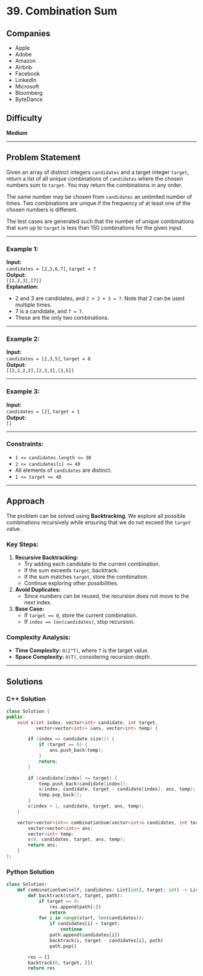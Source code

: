 # 39. Combination Sum

## Companies

- Apple
- Adobe
- Amazon
- Airbnb
- Facebook
- LinkedIn
- Microsoft
- Bloomberg
- ByteDance

## Difficulty

**Medium**

---

## Problem Statement

Given an array of distinct integers `candidates` and a target integer `target`, return a list of all unique combinations of `candidates` where the chosen numbers sum to `target`. You may return the combinations in any order.

The same number may be chosen from `candidates` an unlimited number of times. Two combinations are unique if the frequency of at least one of the chosen numbers is different.

The test cases are generated such that the number of unique combinations that sum up to `target` is less than 150 combinations for the given input.

---

### Example 1:

**Input:**  
`candidates = [2,3,6,7]`, `target = 7`  
**Output:**  
`[[2,2,3],[7]]`  
**Explanation:**

- 2 and 3 are candidates, and `2 + 2 + 3 = 7`. Note that 2 can be used multiple times.
- 7 is a candidate, and `7 = 7`.
- These are the only two combinations.

---

### Example 2:

**Input:**  
`candidates = [2,3,5]`, `target = 8`  
**Output:**  
`[[2,2,2,2],[2,3,3],[3,5]]`

---

### Example 3:

**Input:**  
`candidates = [2]`, `target = 1`  
**Output:**  
`[]`

---

### Constraints:

- `1 <= candidates.length <= 30`
- `2 <= candidates[i] <= 40`
- All elements of `candidates` are distinct.
- `1 <= target <= 40`

---

## Approach

The problem can be solved using **Backtracking**. We explore all possible combinations recursively while ensuring that we do not exceed the `target` value.

### Key Steps:

1. **Recursive Backtracking:**
   - Try adding each candidate to the current combination.
   - If the sum exceeds `target`, backtrack.
   - If the sum matches `target`, store the combination.
   - Continue exploring other possibilities.
2. **Avoid Duplicates:**
   - Since numbers can be reused, the recursion does not move to the next index.
3. **Base Case:**
   - If `target == 0`, store the current combination.
   - If `index == len(candidates)`, stop recursion.

### Complexity Analysis:

- **Time Complexity:** `O(2^T)`, where `T` is the target value.
- **Space Complexity:** `O(T)`, considering recursion depth.

---

## Solutions

### C++ Solution

```cpp
class Solution {
public:
    void s(int index, vector<int> candidate, int target,
           vector<vector<int>> &ans, vector<int> temp) {

        if (index == candidate.size()) {
            if (target == 0) {
                ans.push_back(temp);
            }
            return;
        }

        if (candidate[index] <= target) {
            temp.push_back(candidate[index]);
            s(index, candidate, target - candidate[index], ans, temp);
            temp.pop_back();
        }
        s(index + 1, candidate, target, ans, temp);
    }

    vector<vector<int>> combinationSum(vector<int>& candidates, int target) {
        vector<vector<int>> ans;
        vector<int> temp;
        s(0, candidates, target, ans, temp);
        return ans;
    }
};
```

### Python Solution

```py
class Solution:
    def combinationSum(self, candidates: List[int], target: int) -> List[List[int]]:
        def backtrack(start, target, path):
            if target == 0:
                res.append(path[:])
                return
            for i in range(start, len(candidates)):
                if candidates[i] > target:
                    continue
                path.append(candidates[i])
                backtrack(i, target - candidates[i], path)
                path.pop()

        res = []
        backtrack(0, target, [])
        return res
```
